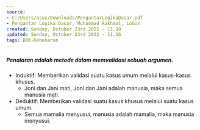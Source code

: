 ```yaml
---
source:
- C:/Users/asus/Downloads/PengantarLogikaDasar.pdf
- Pengantar Logika Dasar, Muhammad Rakhmat, LoGox 
created: Sunday, October 23rd 2022 - 11.10
updated: Sunday, October 23rd 2022 - 11.16
tags: BOK-Kebenaran
---
```


##### Penalaran adalah metode dalam memvalidasi sebuah argumen.

-   Induktif: Memberikan validasi suatu kasus umum melalui kasus-kasus khusus.
	-   Joni dan Jani mati, Joni dan Jani adalah manusia, maka semua manusia mati.
-   Deduktif: Memberikan validasi suatu kasus khusus melalui suatu kasus umum.
	-   Semua mamalia menyusui, manusia adalah mamalia, maka manusia menyusui.
